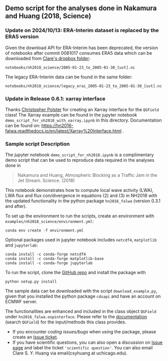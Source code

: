 ## Demo script for the analyses done in Nakamura and Huang (2018, Science)

### Update on 2024/10/13: ERA-Interim dataset is replaced by the ERA5 version

Given the download API for ERA-Interim has been deprecated, the version of notebooks after commit 0081017 consumes ERA5 data which can be downloaded from [Clare's dropbox folder](https://www.dropbox.com/scl/fo/b84pwlr7zzsndq8mpthd8/h?dl=0&rlkey=f8c1gm2xaxvx3c7cf06vop6or):

`notebooks/nh2018_science/2005-01-23_to_2005-01-30_[uvt].nc`

The legacy ERA-Interim data can be found in the same folder:

`notebooks/nh2018_science/legacy_erai_2005-01-23_to_2005-01-30_[uvt].nc`

### Update in Release 0.6.1: xarray interface

Thanks [Christopher Polster](https://github.com/chpolste) for creating an Xarray interface for the `QGField` class! 
The Xarray example can be found in the jupyter notebook `demo_script_for_nh2018_with_xarray.ipynb` in this directory. 
Documentation can be found on: 
https://hn2016-falwa.readthedocs.io/en/latest/Xarray%20Interface.html .

### Sample script Description

The jupyter notebook `demo_script_for_nh2018.ipynb` is a complimentary demo script that can 
be used to reproduce data required in the analyses done in 

>Nakamura and Huang, Atmospheric Blocking as a Traffic Jam in the Jet Stream. Science. (2018)

This notebook demonstrates how to compute local wave activity (LWA), LWA flux and flux con/divergence 
in equations (2) and (3) in NH2018 with the updated functionality in the python package `hn2016_falwa` 
(version 0.3.1 and after).

To set up the environment to run the scripts, create an environment with `examples/nh2018_science/environment.yml`:
```
conda env create -f environment.yml
```
Optional packages used in jupyter notebook includes `netcdf4`, `matplotlib` and `jupyterlab`:
```
conda install -c conda-forge netcdf4
conda install -c conda-forge matplotlib-base
conda install -c conda-forge jupyterlab
```

To run the script, clone the [GitHub repo](http://github.com/csyhuang/hn2016_falwa) and install 
the package with
```
python setup.py install
```

The sample data can be downloaded with the script `download_example.py`, given that you installed 
the python package `cdsapi` and have an account on ECMWF server.

The functionalities are enhanced and included in the class object `QGField` under 
`hn2016_falwa.oopinterface`. Please refer to the [documentation](http://hn2016-falwa.readthedocs.io/) (search `QGField`) 
for the input/methods this class provides.

- If you encounter *coding issues/bugs* when using the package, please create an [Issue ticket](https://github.com/csyhuang/hn2016_falwa/issues).
- If you have scientific questions, you can also open a discussion on [Issue page](https://github.com/csyhuang/hn2016_falwa/issues) and label the ticket `'scientific question'`. You can also email Clare S. Y. Huang via email(csyhuang at uchicago.edu).